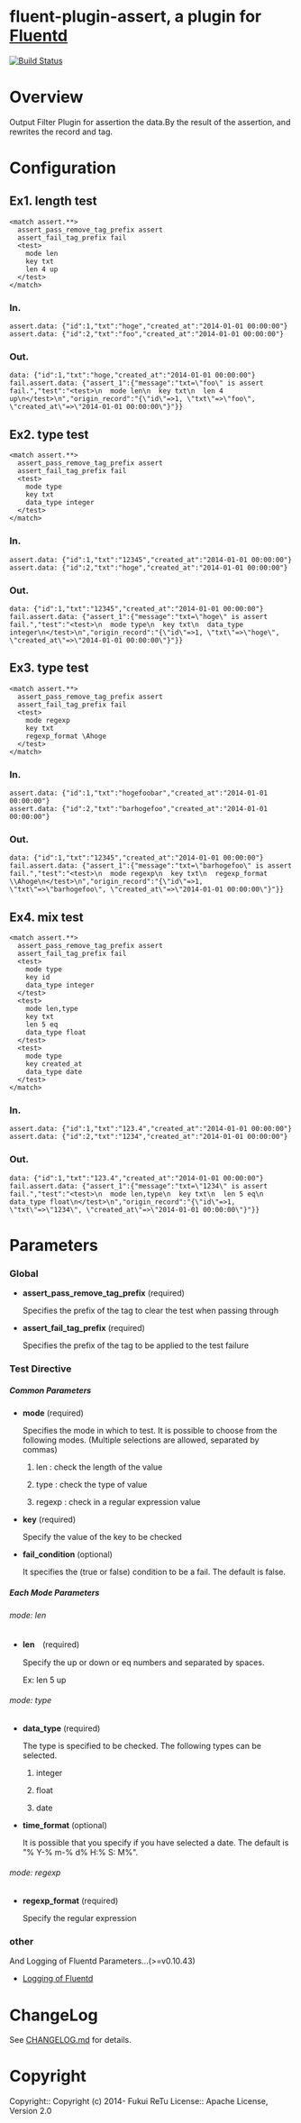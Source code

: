 # fluent-plugin-assert, a plugin for [Fluentd](http://fluentd.org)

[![Build Status](https://travis-ci.org/fukuiretu/fluent-plugin-assert.svg?branch=master)](https://travis-ci.org/fukuiretu/fluent-plugin-assert)


# Overview
Output Filter Plugin for assertion the data.By the result of the assertion, and rewrites the record and tag.

# Configuration

## Ex1. length test
```
<match assert.**>
  assert_pass_remove_tag_prefix assert
  assert_fail_tag_prefix fail
  <test>
    mode len
    key txt
    len 4 up
  </test>
</match>
```

### In.
```
assert.data: {"id":1,"txt":"hoge","created_at":"2014-01-01 00:00:00"}
assert.data: {"id":2,"txt":"foo","created_at":"2014-01-01 00:00:00"}
```

### Out.
```
data: {"id":1,"txt":"hoge,"created_at":"2014-01-01 00:00:00"}
fail.assert.data: {"assert_1":{"message":"txt=\"foo\" is assert fail.","test":"<test>\n  mode len\n  key txt\n  len 4 up\n</test>\n","origin_record":"{\"id\"=>1, \"txt\"=>\"foo\", \"created_at\"=>\"2014-01-01 00:00:00\"}"}}
```

## Ex2. type test
```
<match assert.**>
  assert_pass_remove_tag_prefix assert
  assert_fail_tag_prefix fail
  <test>
    mode type
    key txt
    data_type integer
  </test>
</match>
```

### In.
```
assert.data: {"id":1,"txt":"12345","created_at":"2014-01-01 00:00:00"}
assert.data: {"id":2,"txt":"hoge","created_at":"2014-01-01 00:00:00"}
```

### Out.
```
data: {"id":1,"txt":"12345","created_at":"2014-01-01 00:00:00"}
fail.assert.data: {"assert_1":{"message":"txt=\"hoge\" is assert fail.","test":"<test>\n  mode type\n  key txt\n  data_type integer\n</test>\n","origin_record":"{\"id\"=>1, \"txt\"=>\"hoge\", \"created_at\"=>\"2014-01-01 00:00:00\"}"}}
```

## Ex3. type test
```
<match assert.**>
  assert_pass_remove_tag_prefix assert
  assert_fail_tag_prefix fail
  <test>
    mode regexp
    key txt
    regexp_format \Ahoge
  </test>
</match>
```

### In.
```
assert.data: {"id":1,"txt":"hogefoobar","created_at":"2014-01-01 00:00:00"}
assert.data: {"id":2,"txt":"barhogefoo","created_at":"2014-01-01 00:00:00"}
```

### Out.
```
data: {"id":1,"txt":"12345","created_at":"2014-01-01 00:00:00"}
fail.assert.data: {"assert_1":{"message":"txt=\"barhogefoo\" is assert fail.","test":"<test>\n  mode regexp\n  key txt\n  regexp_format \\Ahoge\n</test>\n","origin_record":"{\"id\"=>1, \"txt\"=>\"barhogefoo\", \"created_at\"=>\"2014-01-01 00:00:00\"}"}}
```

## Ex4. mix test
```
<match assert.**>
  assert_pass_remove_tag_prefix assert
  assert_fail_tag_prefix fail
  <test>
    mode type
    key id
    data_type integer
  </test>
  <test>
    mode len,type
    key txt
    len 5 eq
    data_type float
  </test>
  <test>
    mode type
    key created_at
    data_type date
  </test>
</match>
```

### In.
```
assert.data: {"id":1,"txt":"123.4","created_at":"2014-01-01 00:00:00"}
assert.data: {"id":2,"txt":"1234","created_at":"2014-01-01 00:00:00"}
```

### Out.
```
data: {"id":1,"txt":"123.4","created_at":"2014-01-01 00:00:00"}
fail.assert.data: {"assert_1":{"message":"txt=\"1234\" is assert fail.","test":"<test>\n  mode len,type\n  key txt\n  len 5 eq\n  data_type float\n</test>\n","origin_record":"{\"id\"=>1, \"txt\"=>\"1234\", \"created_at\"=>\"2014-01-01 00:00:00\"}"}}
```

# Parameters
### Global
* **assert_pass_remove_tag_prefix** (required)

  Specifies the prefix of the tag to clear the test when passing through

* **assert_fail_tag_prefix** (required)

  Specifies the prefix of the tag to be applied to the test failure

### Test Directive
##### Common Parameters
* **mode** (required)

  Specifies the mode in which to test. It is possible to choose from the following modes. (Multiple selections are allowed, separated by commas)

     1. len : check the length of the value

     2. type : check the type of value

     3. regexp : check in a regular expression value

* **key** (required)

  Specify the value of the key to be checked

* **fail_condition** (optional)

  It specifies the (true or false) condition to be a fail. The default is false.

##### Each Mode Parameters
###### mode: len

* **len**　(required)

  Specify the up or down or eq numbers and separated by spaces.

  Ex: len 5 up

###### mode: type

* **data_type** (required)

  The type is specified to be checked. The following types can be selected.

  1. integer

  2. float

  3. date

* **time_format** (optional)

  It is possible that you specify if you have selected a date. The default is "% Y-% m-% d% H:% S: M%".

###### mode: regexp

* **regexp_format** (required)

  Specify the regular expression

### other

And Logging of Fluentd Parameters...(>=v0.10.43)

 * [Logging of Fluentd](http://docs.fluentd.org/articles/logging#per-plugin-log-fluentd-v01043-and-above)


# ChangeLog

See [CHANGELOG.md](https://github.com/fukuiretu/fluent-plugin-assert/blob/master/CHANGELOG.md) for details.

# Copyright
Copyright:: Copyright (c) 2014- Fukui ReTu License:: Apache License, Version 2.0
